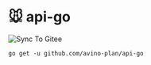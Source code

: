 # 🐭 api-go

![Sync To Gitee](https://github.com/avino-plan/api-go/actions/workflows/gitee.yml/badge.svg)

```shell
go get -u github.com/avino-plan/api-go
```
